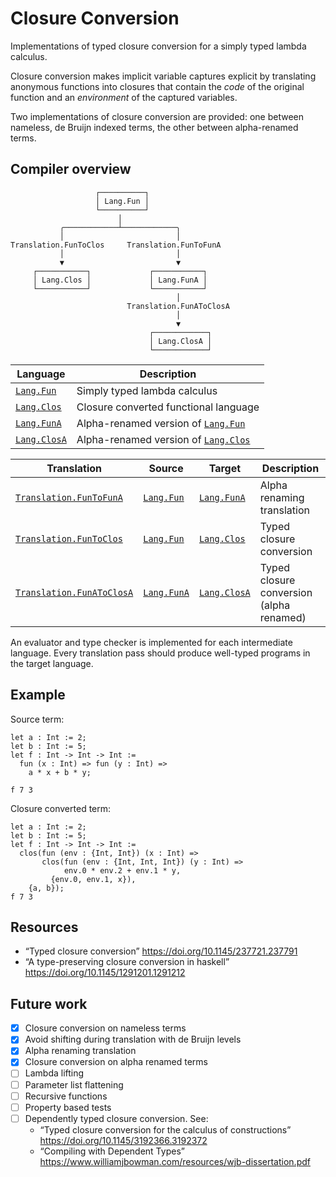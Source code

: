 # Closure Conversion

Implementations of typed closure conversion for a simply typed lambda calculus.

Closure conversion makes implicit variable captures explicit by translating
anonymous functions into closures that contain the _code_ of the original
function and an _environment_ of the captured variables.

Two implementations of closure conversion are provided: one between nameless,
de Bruijn indexed terms, the other between alpha-renamed terms.

## Compiler overview

```text
                   ┌──────────┐
                   │ Lang.Fun │
                   └──────────┘
                        │
           ╭────────────┴────────────╮
           │                         │
Translation.FunToClos     Translation.FunToFunA
           │                         │
           ▼                         ▼
     ┌───────────┐             ┌───────────┐
     │ Lang.Clos │             │ Lang.FunA │
     └───────────┘             └───────────┘
                                     │
                          Translation.FunAToClosA
                                     │
                                     ▼
                               ┌────────────┐
                               │ Lang.ClosA │
                               └────────────┘

```

| Language          | Description                             |
| ----------------- | --------------------------------------- |
| [`Lang.Fun`]      | Simply typed lambda calculus            |
| [`Lang.Clos`]     | Closure converted functional language   |
| [`Lang.FunA`]     | Alpha-renamed version of [`Lang.Fun`]   |
| [`Lang.ClosA`]    | Alpha-renamed version of [`Lang.Clos`]  |

[`Lang.Fun`]: ./lib/Lang_Fun.ml
[`Lang.Clos`]: ./lib/Lang_Clos.ml
[`Lang.FunA`]: ./lib/Lang_FunA.ml
[`Lang.ClosA`]: ./lib/Lang_ClosA.ml

| Translation                 | Source          | Target         | Description
| --------------------------- | --------------- | -------------- | ---------------------------------
| [`Translation.FunToFunA`]   | [`Lang.Fun`]    | [`Lang.FunA`]  | Alpha renaming translation
| [`Translation.FunToClos`]   | [`Lang.Fun`]    | [`Lang.Clos`]  | Typed closure conversion
| [`Translation.FunAToClosA`] | [`Lang.FunA`]   | [`Lang.ClosA`] | Typed closure conversion (alpha renamed)

[`Translation.FunToFunA`]: ./lib/Translation_FunToFunA.ml
[`Translation.FunToClos`]: ./lib/Translation_FunToClos.ml
[`Translation.FunAToClosA`]: ./lib/Translation_FunAToClosA.ml

An evaluator and type checker is implemented for each intermediate language.
Every translation pass should produce well-typed programs in the target language.

## Example

Source term:

<!-- $MDX file=test/multiple-captures-3.txt -->
```text
let a : Int := 2;
let b : Int := 5;
let f : Int -> Int -> Int :=
  fun (x : Int) => fun (y : Int) =>
    a * x + b * y;

f 7 3
```

Closure converted term:

<!-- $MDX file=test/multiple-captures-3.stdout -->
```text
let a : Int := 2;
let b : Int := 5;
let f : Int -> Int -> Int :=
  clos(fun (env : {Int, Int}) (x : Int) =>
       clos(fun (env : {Int, Int, Int}) (y : Int) =>
            env.0 * env.2 + env.1 * y,
         {env.0, env.1, x}),
    {a, b});
f 7 3
```

## Resources

- “Typed closure conversion” <https://doi.org/10.1145/237721.237791>
- “A type-preserving closure conversion in haskell” <https://doi.org/10.1145/1291201.1291212>

## Future work

- [x] Closure conversion on nameless terms
- [x] Avoid shifting during translation with de Bruijn levels
- [x] Alpha renaming translation
- [x] Closure conversion on alpha renamed terms
- [ ] Lambda lifting
- [ ] Parameter list flattening
- [ ] Recursive functions
- [ ] Property based tests
- [ ] Dependently typed closure conversion. See:
  - “Typed closure conversion for the calculus of constructions” <https://doi.org/10.1145/3192366.3192372>
  - “Compiling with Dependent Types” <https://www.williamjbowman.com/resources/wjb-dissertation.pdf>
